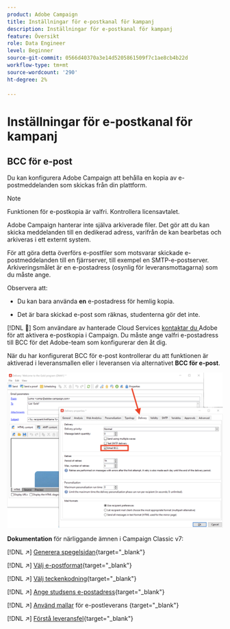 ```yaml
---
product: Adobe Campaign
title: Inställningar för e-postkanal för kampanj
description: Inställningar för e-postkanal för kampanj
feature: Översikt
role: Data Engineer
level: Beginner
source-git-commit: 0566d40370a3e14d5205861509f7c1ae8cb4b22d
workflow-type: tm+mt
source-wordcount: '290'
ht-degree: 2%

---
```


# Inställningar för e-postkanal för kampanj

## BCC för e-post

Du kan konfigurera Adobe Campaign att behålla en kopia av e-postmeddelanden som skickas från din plattform.

>[!NOTE]
>Funktionen för e-postkopia är valfri. Kontrollera licensavtalet.

Adobe Campaign hanterar inte själva arkiverade filer. Det gör att du kan skicka meddelanden till en dedikerad adress, varifrån de kan bearbetas och arkiveras i ett externt system.

För att göra detta överförs e-postfiler som motsvarar skickade e-postmeddelanden till en fjärrserver, till exempel en SMTP-e-postserver. Arkiveringsmålet är en e-postadress (osynlig för leveransmottagarna) som du måste ange.

Observera att:

* Du kan bara använda **en** e-postadress för hemlig kopia.

* Det är bara skickad e-post som räknas, studenterna gör det inte.

[!DNL :speech_balloon:] Som användare av hanterade Cloud Services  [kontaktar du ](../start/campaign-faq.md#support) Adobe för att aktivera e-postkopia i Campaign. Du måste ange valfri e-postadress till BCC för det Adobe-team som konfigurerar den åt dig.

När du har konfigurerat BCC för e-post kontrollerar du att funktionen är aktiverad i leveransmallen eller i leveransen via alternativet **BCC för e-post**.

![](assets/email-bcc.png)


**Dokumentation** för närliggande ämnen i Campaign Classic v7:


[!DNL :arrow_upper_right:] [Generera spegelsidan](https://experienceleague.adobe.com/docs/campaign-classic/using/sending-messages/sending-emails/sending-an-email/email-parameters.html#generating-mirror-page){target=&quot;_blank&quot;}

[!DNL :arrow_upper_right:] [Välj e-postformat](https://experienceleague.adobe.com/docs/campaign-classic/using/sending-messages/sending-emails/sending-an-email/email-parameters.html#selecting-message-formats){target=&quot;_blank&quot;}

[!DNL :arrow_upper_right:] [Välj teckenkodning](https://experienceleague.adobe.com/docs/campaign-classic/using/sending-messages/sending-emails/sending-an-email/email-parameters.html#character-encoding){target=&quot;_blank&quot;}

[!DNL :arrow_upper_right:] [Ange studsens e-postadress](https://experienceleague.adobe.com/docs/campaign-classic/using/sending-messages/sending-emails/sending-an-email/email-parameters.html#managing-bounce-emails){target=&quot;_blank&quot;}

[!DNL :arrow_upper_right:] [Använd mallar](https://experienceleague.adobe.com/docs/campaign-classic/using/sending-messages/using-delivery-templates/about-templates.html) för e-postleverans {target=&quot;_blank&quot;}

[!DNL :arrow_upper_right:] [Förstå leveransfel](https://experienceleague.adobe.com/docs/campaign-classic/using/sending-messages/monitoring-deliveries/understanding-delivery-failures.html){target=&quot;_blank&quot;}
